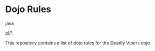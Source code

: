 Dojo Rules
==========


java

pl/1

This repository contains a list of dojo rules for the Deadly Vipers dojo

